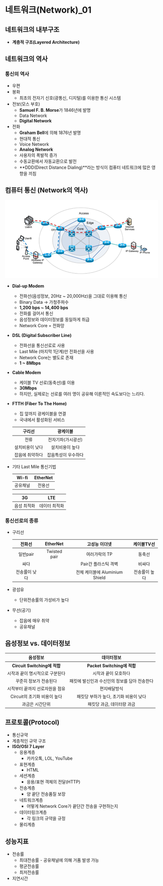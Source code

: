 # 네트워크(Network)_01

## 네트워크의 내부구조

-   **계층적 구조(Layered Architecture)**



## 네트워크의 역사

### 통신의 역사

-   우편
-   봉화
    -   최초의 전자기 신호(광통신, 디지털)를 이용한 통신 시스템
-   전보(모스 부호)
    -   **Samuel F. B. Morse**가 1846년에 발명
    -   Data Network
    -   **Digital Network**
-   전화
    -   **Graham Bell**에 의해 1876년 발명
    -   현대적 통신
    -   Voice Network
    -   **Analog Network**
    -   사용자의 폭발적 증가
    -   수동교환에서 자동교환으로 발전
    -   **DDD(Direct Distance Dialing)**라는 방식이 컴퓨터 네트워크에 많은 영향을 끼침



## 컴퓨터 통신 (Network의 역사)

![image-20220315004146222](network_01.assets/image-20220315004146222.png)

-   **Dial-up Modem**
    -   전화선(음성정보, 20Hz ~ 20,000Hz)을 그대로 이용해 통신
    -   Binary Data -> 가청주파수
    -   **1,200 bps ~ 14,400 bps**
    -   전화를 걸어서 통신
    -   음성정보와 데이터정보를 동일하게 취급
    -   Network Core = 전화망

-   **DSL (Digital Subscriber Line)**
    -   전화선을 통신선로로 사용
    -   Last Mile (마지막 1단계)만 전화선을 사용
    -   Network Core는 별도로 존재
    -   **1 ~ 8Mbps**
    
-   **Cable Modem**
    -   케이블 TV 선로(동축선)를 이용
    -   **30Mbps**
    -   하지만, 실제로는 선로를 여러 명이 공유해 이론적인 속도보다는 느리다.
    
-   **FTTH (Fiber To The Home)**
    -   집 앞까지 광케이블을 연결
    -   국내에서 활성화된 서비스
    
    |     구리선      |      광케이블       |
    | :-------------: | :-----------------: |
    |      전류       | 전자기파(가시광선)  |
    | 설치비용이 낮다 |   설치비용이 높다   |
    | 잡음에 취약하다 | 잡음특성이 우수하다 |
    
-   기타 Last Mile 통신기법

    |  Wi-fi   | EtherNet |
    | :------: | :------: |
    | 공유채널 |  전용선  |

    |     3G      |      LTE      |
    | :---------: | :-----------: |
    | 음성 최적화 | 데이터 최적화 |

### 통신선로의 종류

-   구리선

    |    전화선     |   EtherNet   |         고성능 이더넷          |  케이블TV선   |
    | :-----------: | :----------: | :----------------------------: | :-----------: |
    |   일반pair    | Twisted pair |         여러가락의 TP          |    동축선     |
    |     싸다      |              |      Pair간 플라스틱 격벽      |    비싸다     |
    | 전송률이 낮다 |              | 전체 케이블에 Aluminium Shield | 전송률이 높다 |

-   광섬유
    -   단위전송률의 가성비가 높다
-   무선(공기)
    -   잡음에 매우 취약
    -   공유채널



## 음성정보 vs. 데이터정보

|            음성정보             |                  데이터정보                   |
| :-----------------------------: | :-------------------------------------------: |
|  **Circuit Switching에 적합**   |          **Packet Switching에 적합**          |
| 시작과 끝이 명시적으로 구분된다 |             시작과 끝이 모호하다              |
|     꾸준히 정보가 전송된다      | 패킷에 발신인과 수신인의 정보를 담아 전송한다 |
| 시작부터 끝까지 선로자원을 점유 |                 편지배달방식                  |
|  Circuit의 초기화 비용이 높다   |    패킷당 부하가 높다, 초기화 비용이 낮다     |
|         과금은 시간단위         |          패킷당 과금, 데이터량 과금           |



## 프로토콜(Protocol)

-   통신규약
-   계층적인 규약 구조
-   **ISO/OSI 7 Layer** 
    -   응용계층
        -   카카오톡, LOL, YouTube
    -   표현계층
        -   HTML
    -   세션계층
        -   응용/표현 객체의 전달(HTTP)
    -   전송계층
        -   양 끝단 전송품질 보장
    -   네트워크계층
        -   어떻게 Network Core가 끝단간 전송을 구현하는지
    -   데이터링크계층
        -   각 링크의 규약을 규정
    -   물리계층



## 성능지표

-   전송률
    -   최대전송률 - 공유채널에 의해 거품 발생 가능
    -   평균전송률
    -   최저전송률
-   지연시간